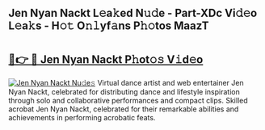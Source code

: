 ## Jen Nyan Nackt L𝚎a𝚔ed N𝚞𝚍e - Part-XDc Vi𝚍𝚎o L𝚎a𝚔s - H𝚘𝚝 O𝚗𝚕yf𝚊ns P𝚑𝚘tos MaazT

# <h2><a href="http://kfdf9s.oniu.top/?m=Jen+Nyan+Nackt">🔗👉 🔴 Jen Nyan Nackt P𝚑ot𝚘𝚜 V𝚒d𝚎o</a></h2>

[![Jen Nyan Nackt Nu𝚍e𝚜](https://i.imgur.com/0qMVB7G.gif)](http://kfdf9s.oniu.top/?m=Jen+Nyan+Nackt)
Virtual dance artist and web entertainer Jen Nyan Nackt, celebrated for distributing dance and lifestyle inspiration through solo and collaborative performances and compact clips. Skilled acrobat Jen Nyan Nackt, celebrated for their remarkable abilities and achievements in performing acrobatic feats.  
